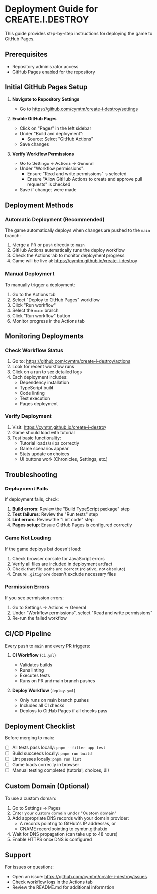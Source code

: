 # Deployment Guide for CREATE.I.DESTROY

This guide provides step-by-step instructions for deploying the game to GitHub Pages.

## Prerequisites

- Repository administrator access
- GitHub Pages enabled for the repository

## Initial GitHub Pages Setup

1. **Navigate to Repository Settings**
   - Go to https://github.com/cymtm/create-i-destroy/settings

2. **Enable GitHub Pages**
   - Click on "Pages" in the left sidebar
   - Under "Build and deployment":
     - Source: Select "GitHub Actions"
   - Save changes

3. **Verify Workflow Permissions**
   - Go to Settings → Actions → General
   - Under "Workflow permissions":
     - Ensure "Read and write permissions" is selected
     - Ensure "Allow GitHub Actions to create and approve pull requests" is checked
   - Save if changes were made

## Deployment Methods

### Automatic Deployment (Recommended)

The game automatically deploys when changes are pushed to the `main` branch:

1. Merge a PR or push directly to `main`
2. GitHub Actions automatically runs the deploy workflow
3. Check the Actions tab to monitor deployment progress
4. Game will be live at: https://cymtm.github.io/create-i-destroy

### Manual Deployment

To manually trigger a deployment:

1. Go to the Actions tab
2. Select "Deploy to GitHub Pages" workflow
3. Click "Run workflow"
4. Select the `main` branch
5. Click "Run workflow" button
6. Monitor progress in the Actions tab

## Monitoring Deployments

### Check Workflow Status

1. Go to: https://github.com/cymtm/create-i-destroy/actions
2. Look for recent workflow runs
3. Click on a run to see detailed logs
4. Each deployment includes:
   - Dependency installation
   - TypeScript build
   - Code linting
   - Test execution
   - Pages deployment

### Verify Deployment

1. Visit: https://cymtm.github.io/create-i-destroy
2. Game should load with tutorial
3. Test basic functionality:
   - Tutorial loads/skips correctly
   - Game scenarios appear
   - Stats update on choices
   - UI buttons work (Chronicles, Settings, etc.)

## Troubleshooting

### Deployment Fails

If deployment fails, check:

1. **Build errors**: Review the "Build TypeScript package" step
2. **Test failures**: Review the "Run tests" step
3. **Lint errors**: Review the "Lint code" step
4. **Pages setup**: Ensure GitHub Pages is configured correctly

### Game Not Loading

If the game deploys but doesn't load:

1. Check browser console for JavaScript errors
2. Verify all files are included in deployment artifact
3. Check that file paths are correct (relative, not absolute)
4. Ensure `.gitignore` doesn't exclude necessary files

### Permission Errors

If you see permission errors:

1. Go to Settings → Actions → General
2. Under "Workflow permissions", select "Read and write permissions"
3. Re-run the failed workflow

## CI/CD Pipeline

Every push to `main` and every PR triggers:

1. **CI Workflow** (`ci.yml`)
   - Validates builds
   - Runs linting
   - Executes tests
   - Runs on PR and main branch pushes

2. **Deploy Workflow** (`deploy.yml`)
   - Only runs on main branch pushes
   - Includes all CI checks
   - Deploys to GitHub Pages if all checks pass

## Deployment Checklist

Before merging to main:

- [ ] All tests pass locally: `pnpm --filter app test`
- [ ] Build succeeds locally: `pnpm run build`
- [ ] Lint passes locally: `pnpm run lint`
- [ ] Game loads correctly in browser
- [ ] Manual testing completed (tutorial, choices, UI)

## Custom Domain (Optional)

To use a custom domain:

1. Go to Settings → Pages
2. Enter your custom domain under "Custom domain"
3. Add appropriate DNS records with your domain provider:
   - A records pointing to GitHub's IP addresses, or
   - CNAME record pointing to cymtm.github.io
4. Wait for DNS propagation (can take up to 48 hours)
5. Enable HTTPS once DNS is configured

## Support

For issues or questions:
- Open an issue: https://github.com/cymtm/create-i-destroy/issues
- Check workflow logs in the Actions tab
- Review the README.md for additional information
